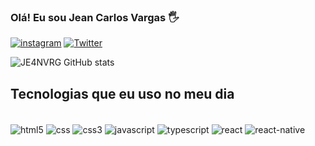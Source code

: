 ### Olá! Eu sou Jean Carlos Vargas 🖐️

[![instagram](https://img.shields.io/badge/Instagram-E4405F?style=for-the-badge&logo=instagram&logoColor=white)](https://www.instagram.com/jean.varg/)
[![Twitter](https://img.shields.io/badge/Twitter-1DA1F2?style=for-the-badge&logo=twitter&logoColor=white)](https://twitter.com/JE4NVRG)

![JE4NVRG GitHub stats](https://github-readme-stats.vercel.app/api?username=JE4NVRG&show_icons=true&theme=dracula)



## Tecnologias que eu uso no meu dia

<div style="display: inline_block"><br/>
<img align="center" alt="html5" src= https://img.shields.io/badge/HTML5-E34F26?style=for-the-badge&logo=html5&logoColor=white>
<img align="center" alt="css" src= 	https://img.shields.io/badge/CSS-239120?&style=for-the-badge&logo=css3&logoColor=white>
<img align="center" alt="css3" src= 	https://img.shields.io/badge/CSS3-1572B6?style=for-the-badge&logo=css3&logoColor=white>
<img align="center" alt="javascript" src= 	https://img.shields.io/badge/JavaScript-F7DF1E?style=for-the-badge&logo=javascript&logoColor=black>
<img align="center" alt="typescript" src= 	https://img.shields.io/badge/TypeScript-007ACC?style=for-the-badge&logo=typescript&logoColor=white>
<img align="center" alt="react" src= 	https://img.shields.io/badge/React-20232A?style=for-the-badge&logo=react&logoColor=61DAFB>
<img align="center" alt="react-native" src= 	https://img.shields.io/badge/React_Native-20232A?style=for-the-badge&logo=react&logoColor=61DAFB>
